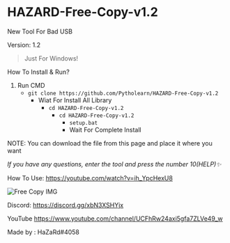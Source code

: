 # HAZARD-Free-Copy-v1.2
New Tool For Bad USB


Version: 1.2
>Just For Windows!

How To Install & Run?

1. Run CMD
   - ```git clone https://github.com/Pytholearn/HAZARD-Free-Copy-v1.2```
     - Wiat For Install All Library
        - ```cd HAZARD-Free-Copy-v1.2 ```
           -  ```cd HAZARD-Free-Copy-v1.2 ```
              - ```setup.bat ```
              - Wait For Complete Install
            
              
NOTE: You can download the file from this page and place it where you want


*If you have any questions, enter the tool and press the number 10(HELP)✨*

How To Use: https://youtube.com/watch?v=ih_YpcHexU8

<picture>
  <source media="(prefers-color-scheme: dark)" srcset="https://cdn.discordapp.com/attachments/1131726730743263312/1133084540508852264/image.png">
  <source media="(prefers-color-scheme: light)" srcset="https://cdn.discordapp.com/attachments/1131726730743263312/1133084540508852264/image.png">
  <img alt="Free Copy IMG" src="https://cdn.discordapp.com/attachments/1131726730743263312/1133084540508852264/image.png">
</picture>

Discord: https://discord.gg/xbN3XSHYjx

YouTube https://www.youtube.com/channel/UCFhRw24axi5gfa7ZLVe49_w

Made by : HaZaRd#4058
